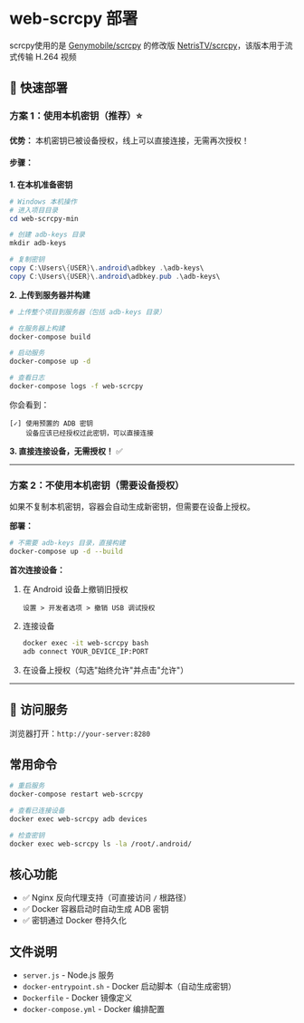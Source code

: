 # web-scrcpy 部署

scrcpy使用的是 [Genymobile/scrcpy][scrcpy] 的修改版 [NetrisTV/scrcpy][NetrisTV_scrcpy]，该版本用于流式传输 H.264 视频

[scrcpy]: https://github.com/Genymobile/scrcpy
[NetrisTV_scrcpy]: https://github.com/NetrisTV/scrcpy/tree/feature/websocket-v1.19.x
## 🚀 快速部署

### 方案 1：使用本机密钥（推荐）⭐

**优势：** 本机密钥已被设备授权，线上可以直接连接，无需再次授权！

#### 步骤：

**1. 在本机准备密钥**

```powershell
# Windows 本机操作
# 进入项目目录
cd web-scrcpy-min

# 创建 adb-keys 目录
mkdir adb-keys

# 复制密钥
copy C:\Users\{USER}\.android\adbkey .\adb-keys\
copy C:\Users\{USER}\.android\adbkey.pub .\adb-keys\
```

**2. 上传到服务器并构建**

```bash
# 上传整个项目到服务器（包括 adb-keys 目录）

# 在服务器上构建
docker-compose build

# 启动服务
docker-compose up -d

# 查看日志
docker-compose logs -f web-scrcpy
```

你会看到：
```
[✓] 使用预置的 ADB 密钥
    设备应该已经授权过此密钥，可以直接连接
```

**3. 直接连接设备，无需授权！** ✅

---

### 方案 2：不使用本机密钥（需要设备授权）

如果不复制本机密钥，容器会自动生成新密钥，但需要在设备上授权。

**部署：**
```bash
# 不需要 adb-keys 目录，直接构建
docker-compose up -d --build
```

**首次连接设备：**

1. 在 Android 设备上撤销旧授权
   ```
   设置 > 开发者选项 > 撤销 USB 调试授权
   ```

2. 连接设备
   ```bash
   docker exec -it web-scrcpy bash
   adb connect YOUR_DEVICE_IP:PORT
   ```

3. 在设备上授权（勾选"始终允许"并点击"允许"）

---

## 📱 访问服务

浏览器打开：`http://your-server:8280`

## 常用命令

```bash
# 重启服务
docker-compose restart web-scrcpy

# 查看已连接设备
docker exec web-scrcpy adb devices

# 检查密钥
docker exec web-scrcpy ls -la /root/.android/
```

## 核心功能

- ✅ Nginx 反向代理支持（可直接访问 `/` 根路径）
- ✅ Docker 容器启动时自动生成 ADB 密钥
- ✅ 密钥通过 Docker 卷持久化

## 文件说明

- `server.js` - Node.js 服务
- `docker-entrypoint.sh` - Docker 启动脚本（自动生成密钥）
- `Dockerfile` - Docker 镜像定义
- `docker-compose.yml` - Docker 编排配置


